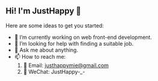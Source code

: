 ## Hi! I'm JustHappy 👋

<!--
**Simonmie/Simonmie** is a ✨ _special_ ✨ repository because its `README.md` (this file) appears on your GitHub profile.

Here are some ideas to get you started:

-->
Here are some ideas to get you started:

- 🔭 I’m currently working on web front-end development.
- 🤔 I’m looking for help with finding a suitable job.
- 💬 Ask me about anything.
- 📫 How to reach me:
    1. 📧 Email: <justhappymie@gmail.com>
    2. 📱 WeChat: JustHappy-_-

